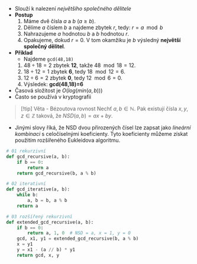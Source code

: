- Slouží k nalezení *největšího společného dělitele*
- **Postup**
	1. Máme dvě čísla $a$ a $b$ ($a \geq b$).
	2. Dělíme $a$ číslem $b$ a najdeme zbytek $r$, tedy: $r=a \mod  b$
	3. Nahrazujeme $a$ hodnotou $b$ a $b$ hodnotou $r$.
	4. Opakujeme, dokud $r=0$. V tom okamžiku je $b$ výsledný **největší společný dělitel**.
- **Příklad**
	- Najdeme `gcd⁡(48,18)`
	1. $48÷18=2$ zbytek **12**, takže $48 \mod 18=12$.
	2. $18÷12=1$ zbytek **6**, tedy $18\mod 12=6$.
	3. $12÷6=2$ zbytek **0**, tedy $12\mod6=0$.
	4. Výsledek: **gcd⁡(48,18)=6**
- Časová složitost je $O(log(min(a,b)))$
- Často se používá v kryptografii

>[!tip] Věta - Bézoutova rovnost
> Nechť $a, b \in \mathbb{N}$. Pak existují čísla $x, y, z \in \mathbb{Z}$ taková, že $NSD(a, b) = ax + by$.
- Jinými slovy říká, že NSD dvou přirozených čísel lze zapsat jako *lineární kombinaci* s celočíselnými koeficienty. Tyto koeficienty můžeme získat použitím rozšířeného Eukleidova algoritmu.
```python
# 01 rekurzivní 
def gcd_recursive(a, b):
    if b == 0:
        return a
    return gcd_recursive(b, a % b)

# 02 iterativní
def gcd_iterative(a, b):
    while b:
        a, b = b, a % b
    return a

# 03 rozšířený rekurzivní
def extended_gcd_recursive(a, b):
    if b == 0:
        return a, 1, 0  # NSD = a, x = 1, y = 0
    gcd, x1, y1 = extended_gcd_recursive(b, a % b)
    x = y1
    y = x1 - (a // b) * y1
    return gcd, x, y
```
